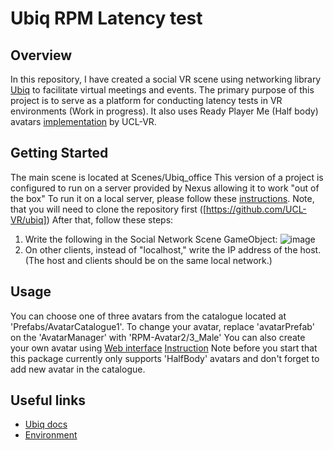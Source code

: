 # Ubiq RPM Latency test
## Overview
In this repository, I have created a social VR scene using networking library [Ubiq](https://github.com/UCL-VR/ubiq) to facilitate virtual meetings and events. 
The primary purpose of this project is to serve as a platform for conducting latency tests in VR environments (Work in progress).
It also uses Ready Player Me (Half body) avatars [implementation](https://github.com/UCL-VR/ubiq-avatars-readyplayerme) by UCL-VR.

## Getting Started
The main scene is located at Scenes/Ubiq_office
This version of a project is configured to run on a server provided by Nexus allowing it to work "out of the box"
To run it on a local server, please follow these [instructions](https://ucl-vr.github.io/ubiq/serversetup/). Note, that you will need to clone the repository first ([https://github.com/UCL-VR/ubiq])
After that, follow these steps: 
1. Write the following in the Social Network Scene GameObject:
![image](https://github.com/sultanov0372/Ubiq_RPM_Latency_test/assets/60095737/435ffa1d-b0b1-4432-9ecc-f037de2403af)
2. On other clients, instead of "localhost," write the IP address of the host. (The host and clients should be on the same local network.)

## Usage
You can choose one of three avatars from the catalogue  located at 'Prefabs/AvatarCatalogue1'. To change your avatar, replace 'avatarPrefab' on the 'AvatarManager' with 'RPM-Avatar2/3_Male'
You can also create your own avatar using [Web interface](https://demo.readyplayer.me/avatar)
[Instruction](https://github.com/UCL-VR/ubiq-avatars-readyplayerme)
Note before you start that this package currently only supports 'HalfBody' avatars and don't forget to add new avatar in the catalogue.

## Useful links
- [Ubiq docs](https://ucl-vr.github.io/ubiq/)
- [Environment](https://assetstore.unity.com/packages/3d/environments/urban/pixel-modern-office-extras-225670)
